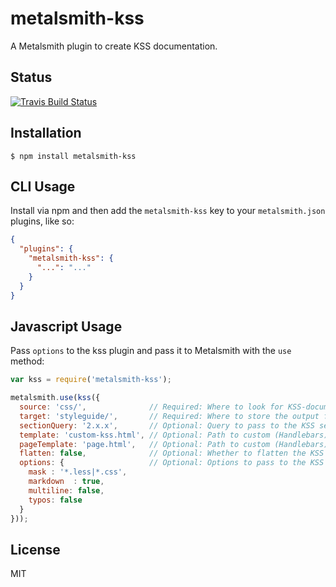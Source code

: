 
# metalsmith-kss

  A Metalsmith plugin to create KSS documentation.

## Status

  [![Travis Build Status](https://travis-ci.org/kwizzn/metalsmith-kss.svg?branch=master)](https://travis-ci.org/kwizzn/metalsmith-kss)

## Installation

    $ npm install metalsmith-kss

## CLI Usage

  Install via npm and then add the `metalsmith-kss` key to your `metalsmith.json` plugins, like so:

```json
{
  "plugins": {
    "metalsmith-kss": {
      "...": "..."
    }
  }
}
```

## Javascript Usage

  Pass `options` to the kss plugin and pass it to Metalsmith with the `use` method:

```js
var kss = require('metalsmith-kss');

metalsmith.use(kss({
  source: 'css/',              // Required: Where to look for KSS-documented CSS files
  target: 'styleguide/',       // Required: Where to store the output files.
  sectionQuery: '2.x.x',       // Optional: Query to pass to the KSS section() method. Default: none
  template: 'custom-kss.html', // Optional: Path to custom (Handlebars) template. Default: './templates/kss.hbs'
  pageTemplate: 'page.html',   // Optional: Path to custom (Handlebars) page template. Default: none
  flatten: false,              // Optional: Whether to flatten the KSS section hierarchy. Default: false
  options: {                   // Optional: Options to pass to the KSS traverse() method. Default: {}
    mask : '*.less|*.css',
    markdown  : true,
    multiline: false,
    typos: false
  }
}));
```

## License

  MIT

